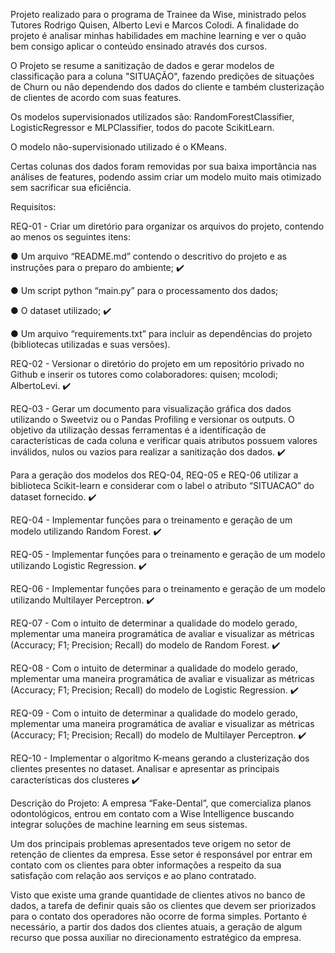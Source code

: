 Projeto realizado para o programa de Trainee da Wise, ministrado pelos Tutores Rodrigo Quisen, Alberto Levi e Marcos Colodi.
A finalidade do projeto é analisar minhas habilidades em machine learning e ver o quão bem consigo aplicar o conteúdo ensinado através dos cursos.

O Projeto se resume a sanitização de dados e gerar modelos de classificação para a coluna "SITUAÇÃO", fazendo predições de situações de Churn ou não dependendo dos dados do cliente e também clusterização de clientes de acordo com suas features.

Os modelos supervisionados utilizados são: RandomForestClassifier, LogisticRegressor e MLPClassifier, todos do pacote ScikitLearn.

O modelo não-supervisionado utilizado é o KMeans.

Certas colunas dos dados foram removidas por sua baixa importância nas análises de features, podendo assim criar um modelo muito mais otimizado sem sacrificar sua eficiência.

Requisitos:

REQ-01 - Criar um diretório para organizar os arquivos do projeto, contendo ao menos os seguintes
itens:

● Um arquivo “README.md” contendo o descritivo do projeto e as instruções para o preparo do
ambiente; ✔️

● Um script python “main.py” para o processamento dos dados; 

● O dataset utilizado; ✔️

● Um arquivo “requirements.txt” para incluir as dependências do projeto (bibliotecas utilizadas e
suas versões). 

REQ-02 - Versionar o diretório do projeto em um repositório privado no Github e inserir os tutores
como colaboradores: quisen; mcolodi; AlbertoLevi. ✔️

REQ-03 - Gerar um documento para visualização gráfica dos dados utilizando o Sweetviz ou o
Pandas Profiling e versionar os outputs. O objetivo da utilização dessas ferramentas é a identificação
de características de cada coluna e verificar quais atributos possuem valores inválidos, nulos ou
vazios para realizar a sanitização dos dados. ✔️

Para a geração dos modelos dos REQ-04, REQ-05 e REQ-06 utilizar a biblioteca Scikit-learn e
considerar com o label o atributo “SITUACAO” do dataset fornecido. ✔️

REQ-04 - Implementar funções para o treinamento e geração de um modelo utilizando Random
Forest. ✔️

REQ-05 - Implementar funções para o treinamento e geração de um modelo utilizando Logistic
Regression. ✔️

REQ-06 - Implementar funções para o treinamento e geração de um modelo utilizando Multilayer
Perceptron. ✔️

REQ-07 - Com o intuito de determinar a qualidade do modelo gerado, mplementar uma maneira
programática de avaliar e visualizar as métricas (Accuracy; F1; Precision; Recall) do modelo de
Random Forest. ✔️

REQ-08 - Com o intuito de determinar a qualidade do modelo gerado, mplementar uma maneira
programática de avaliar e visualizar as métricas (Accuracy; F1; Precision; Recall) do modelo de
Logistic Regression. ✔️

REQ-09 - Com o intuito de determinar a qualidade do modelo gerado, mplementar uma maneira
programática de avaliar e visualizar as métricas (Accuracy; F1; Precision; Recall) do modelo de
Multilayer Perceptron. ✔️

REQ-10 - Implementar o algoritmo K-means gerando a clusterização dos clientes presentes no
dataset. Analisar e apresentar as principais características dos clusteres ✔️

Descrição do Projeto:
A empresa “Fake-Dental”, que comercializa planos odontológicos, entrou em contato com a Wise Intelligence buscando integrar soluções de machine learning em seus sistemas.

Um dos principais problemas apresentados teve origem no setor de retenção de clientes da empresa. Esse setor é responsável por entrar em contato com os clientes para obter informações a respeito da sua satisfação com relação aos serviços e ao plano contratado.

Visto que existe uma grande quantidade de clientes ativos no banco de dados, a tarefa de definir quais são os clientes que devem ser priorizados para o contato dos operadores não ocorre de forma simples. Portanto é necessário, a partir dos dados dos clientes atuais, a geração de algum recurso que possa auxiliar no direcionamento estratégico da empresa.
